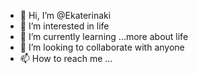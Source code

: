 - 👋 Hi, I’m @Ekaterinaki
- 👀 I’m interested in life
- 🌱 I’m currently learning ...more about life
- 💞️ I’m looking to collaborate with anyone 
- 📫 How to reach me ...

<!---
Ekaterinaki/Ekaterinaki is a ✨ special ✨ repository because its `README.md` (this file) appears on your GitHub profile.
You can click the Preview link to take a look at your changes.
--->
